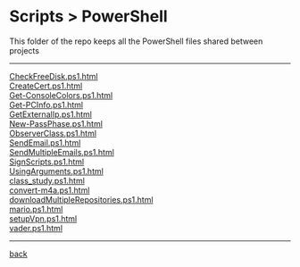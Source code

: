 # Scripts > PowerShell
This folder of the repo keeps all the PowerShell files shared between projects

---------------------------
[CheckFreeDisk.ps1.html](CheckFreeDisk.ps1.html)<br>
[CreateCert.ps1.html](CreateCert.ps1.html)<br>
[Get-ConsoleColors.ps1.html](Get-ConsoleColors.ps1.html)<br>
[Get-PCInfo.ps1.html](Get-PCInfo.ps1.html)<br>
[GetExternalIp.ps1.html](GetExternalIp.ps1.html)<br>
[New-PassPhase.ps1.html](New-PassPhase.ps1.html)<br>
[ObserverClass.ps1.html](ObserverClass.ps1.html)<br>
[SendEmail.ps1.html](SendEmail.ps1.html)<br>
[SendMultipleEmails.ps1.html](SendMultipleEmails.ps1.html)<br>
[SignScripts.ps1.html](SignScripts.ps1.html)<br>
[UsingArguments.ps1.html](UsingArguments.ps1.html)<br>
[class_study.ps1.html](class_study.ps1.html)<br>
[convert-m4a.ps1.html](convert-m4a.ps1.html)<br>
[downloadMultipleRepositories.ps1.html](downloadMultipleRepositories.ps1.html)<br>
[mario.ps1.html](mario.ps1.html)<br>
[setupVpn.ps1.html](setupVpn.ps1.html)<br>
[vader.ps1.html](vader.ps1.html)<br>

---------------------------

[back](../)
